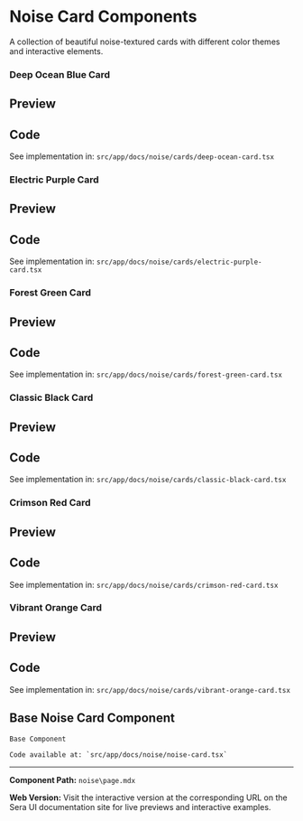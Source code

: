 # Noise Card Components
A collection of beautiful noise-textured cards with different color themes and interactive elements.

### Deep Ocean Blue Card

## Preview

## Code

See implementation in: `src/app/docs/noise/cards/deep-ocean-card.tsx`

### Electric Purple Card

## Preview

## Code

See implementation in: `src/app/docs/noise/cards/electric-purple-card.tsx`

### Forest Green Card

## Preview

## Code

See implementation in: `src/app/docs/noise/cards/forest-green-card.tsx`

### Classic Black Card

## Preview

## Code

See implementation in: `src/app/docs/noise/cards/classic-black-card.tsx`

### Crimson Red Card

## Preview

## Code

See implementation in: `src/app/docs/noise/cards/crimson-red-card.tsx`

### Vibrant Orange Card

## Preview

## Code

See implementation in: `src/app/docs/noise/cards/vibrant-orange-card.tsx`

## Base Noise Card Component

    Base Component

    Code available at: `src/app/docs/noise/noise-card.tsx`

---

**Component Path:** `noise\page.mdx`

**Web Version:** Visit the interactive version at the corresponding URL on the Sera UI documentation site for live previews and interactive examples.

